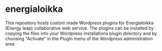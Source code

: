 # energialoikka
This repository hosts custom made Wordpress plugins for Energialoikka (Energy leap) collaborative web service. The plugins can be installed by copying the files into your Wordpress installations plugin directory and by choosing "Activate" in the Plugin menu of the Wordpress administration area.
